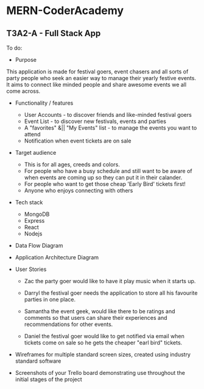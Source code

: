 # MERN-CoderAcademy
## T3A2-A - Full Stack App 

To do:
- Purpose

This application is made for festival goers, event chasers and all sorts of party people who seek an easier way to manage their yearly festive events. It aims to connect like minded people and share awesome events we all come across.

- Functionality / features
    - User Accounts - to discover friends and like-minded festival goers
    - Event List - to discover new festivals, events and parties 
    - A "favorites" &|| "My Events" list - to manage the events you want to attend
    - Notification when event tickets are on sale

- Target audience
    - This is for all ages, creeds and colors.
    - For people who have a busy schedule and still want to be aware of when events are coming up so they can put it in their calander.
    - For people who want to get those cheap 'Early Bird' tickets first!
    - Anyone who enjoys connecting with others


- Tech stack
    - MongoDB
    - Express
    - React
    - Nodejs


- Data Flow Diagram

- Application Architecture Diagram

- User Stories

    - Zac the party goer would like to have it play music when it starts up.

    - Darryl the festival goer needs the application to store all his favourite parties in one place.

    - Samantha the event geek, would like there to be ratings and comments so that users can share their experiences and recommendations for other events.

    - Daniel the festival goer would like to get notified via email when tickets come on sale so he gets the cheaper "earl bird" tickets. 


- Wireframes for multiple standard screen sizes, created using industry standard software

- Screenshots of your Trello board demonstrating use throughout the initial stages of the project
